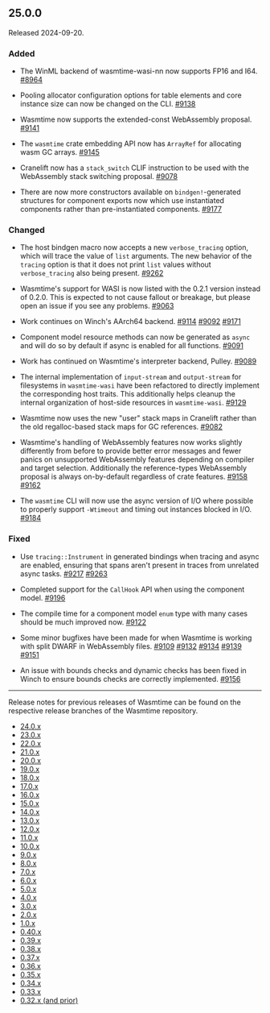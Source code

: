 ## 25.0.0

Released 2024-09-20.

### Added

* The WinML backend of wasmtime-wasi-nn now supports FP16 and I64.
  [#8964](https://github.com/bytecodealliance/wasmtime/pull/8964)

* Pooling allocator configuration options for table elements and core instance
  size can now be changed on the CLI.
  [#9138](https://github.com/bytecodealliance/wasmtime/pull/9138)

* Wasmtime now supports the extended-const WebAssembly proposal.
  [#9141](https://github.com/bytecodealliance/wasmtime/pull/9141)

* The `wasmtime` crate embedding API now has `ArrayRef` for allocating wasm GC
  arrays.
  [#9145](https://github.com/bytecodealliance/wasmtime/pull/9145)

* Cranelift now has a `stack_switch` CLIF instruction to be used with the
  WebAssembly stack switching proposal.
  [#9078](https://github.com/bytecodealliance/wasmtime/pull/9078)

* There are now more constructors available on `bindgen!`-generated structures
  for component exports now which use instantiated components rather than
  pre-instantiated components.
  [#9177](https://github.com/bytecodealliance/wasmtime/pull/9177)

### Changed

* The host bindgen macro now accepts a new `verbose_tracing` option, which will
  trace the value of `list` arguments. The new behavior of the `tracing` option
  is that it does not print `list` values without `verbose_tracing` also being
  present.
  [#9262](https://github.com/bytecodealliance/wasmtime/pull/9262)

* Wasmtime's support for WASI is now listed with the 0.2.1 version instead of
  0.2.0. This is expected to not cause fallout or breakage, but please open an
  issue if you see any problems.
  [#9063](https://github.com/bytecodealliance/wasmtime/pull/9063)

* Work continues on Winch's AArch64 backend.
  [#9114](https://github.com/bytecodealliance/wasmtime/pull/9114)
  [#9092](https://github.com/bytecodealliance/wasmtime/pull/9092)
  [#9171](https://github.com/bytecodealliance/wasmtime/pull/9171)

* Component model resource methods can now be generated as `async` and will do
  so by default if async is enabled for all functions.
  [#9091](https://github.com/bytecodealliance/wasmtime/pull/9091)

* Work has continued on Wasmtime's interpreter backend, Pulley.
  [#9089](https://github.com/bytecodealliance/wasmtime/pull/9089)

* The internal implementation of `input-stream` and `output-stream` for
  filesystems in `wasmtime-wasi` have been refactored to directly implement
  the corresponding host traits. This additionally helps cleanup the internal
  organization of host-side resources in `wasmtime-wasi`.
  [#9129](https://github.com/bytecodealliance/wasmtime/pull/9129)

* Wasmtime now uses the new "user" stack maps in Cranelift rather than the old
  regalloc-based stack maps for GC references.
  [#9082](https://github.com/bytecodealliance/wasmtime/pull/9082)

* Wasmtime's handling of WebAssembly features now works slightly differently
  from before to provide better error messages and fewer panics on unsupported
  WebAssembly features depending on compiler and target selection. Additionally
  the reference-types WebAssembly proposal is always on-by-default regardless of
  crate features.
  [#9158](https://github.com/bytecodealliance/wasmtime/pull/9158)
  [#9162](https://github.com/bytecodealliance/wasmtime/pull/9162)

* The `wasmtime` CLI will now use the async version of I/O where possible to
  properly support `-Wtimeout` and timing out instances blocked in I/O.
  [#9184](https://github.com/bytecodealliance/wasmtime/pull/9184)

### Fixed

* Use `tracing::Instrument` in generated bindings when tracing and async are
  enabled, ensuring that spans aren't present in traces from unrelated async
  tasks.
  [#9217](https://github.com/bytecodealliance/wasmtime/pull/9217)
  [#9263](https://github.com/bytecodealliance/wasmtime/pull/9263)

* Completed support for the `CallHook` API when using the component model.
  [#9196](https://github.com/bytecodealliance/wasmtime/pull/9196)

* The compile time for a component model `enum` type with many cases should be
  much improved now.
  [#9122](https://github.com/bytecodealliance/wasmtime/pull/9122)

* Some minor bugfixes have been made for when Wasmtime is working with split
  DWARF in WebAssembly files.
  [#9109](https://github.com/bytecodealliance/wasmtime/pull/9109)
  [#9132](https://github.com/bytecodealliance/wasmtime/pull/9132)
  [#9134](https://github.com/bytecodealliance/wasmtime/pull/9134)
  [#9139](https://github.com/bytecodealliance/wasmtime/pull/9139)
  [#9151](https://github.com/bytecodealliance/wasmtime/pull/9151)

* An issue with bounds checks and dynamic checks has been fixed in Winch to
  ensure bounds checks are correctly implemented.
  [#9156](https://github.com/bytecodealliance/wasmtime/pull/9156)

--------------------------------------------------------------------------------

Release notes for previous releases of Wasmtime can be found on the respective
release branches of the Wasmtime repository.

<!-- ARCHIVE_START -->
* [24.0.x](https://github.com/bytecodealliance/wasmtime/blob/release-24.0.0/RELEASES.md)
* [23.0.x](https://github.com/bytecodealliance/wasmtime/blob/release-23.0.0/RELEASES.md)
* [22.0.x](https://github.com/bytecodealliance/wasmtime/blob/release-22.0.0/RELEASES.md)
* [21.0.x](https://github.com/bytecodealliance/wasmtime/blob/release-21.0.0/RELEASES.md)
* [20.0.x](https://github.com/bytecodealliance/wasmtime/blob/release-20.0.0/RELEASES.md)
* [19.0.x](https://github.com/bytecodealliance/wasmtime/blob/release-19.0.0/RELEASES.md)
* [18.0.x](https://github.com/bytecodealliance/wasmtime/blob/release-18.0.0/RELEASES.md)
* [17.0.x](https://github.com/bytecodealliance/wasmtime/blob/release-17.0.0/RELEASES.md)
* [16.0.x](https://github.com/bytecodealliance/wasmtime/blob/release-16.0.0/RELEASES.md)
* [15.0.x](https://github.com/bytecodealliance/wasmtime/blob/release-15.0.0/RELEASES.md)
* [14.0.x](https://github.com/bytecodealliance/wasmtime/blob/release-14.0.0/RELEASES.md)
* [13.0.x](https://github.com/bytecodealliance/wasmtime/blob/release-13.0.0/RELEASES.md)
* [12.0.x](https://github.com/bytecodealliance/wasmtime/blob/release-12.0.0/RELEASES.md)
* [11.0.x](https://github.com/bytecodealliance/wasmtime/blob/release-11.0.0/RELEASES.md)
* [10.0.x](https://github.com/bytecodealliance/wasmtime/blob/release-10.0.0/RELEASES.md)
* [9.0.x](https://github.com/bytecodealliance/wasmtime/blob/release-9.0.0/RELEASES.md)
* [8.0.x](https://github.com/bytecodealliance/wasmtime/blob/release-8.0.0/RELEASES.md)
* [7.0.x](https://github.com/bytecodealliance/wasmtime/blob/release-7.0.0/RELEASES.md)
* [6.0.x](https://github.com/bytecodealliance/wasmtime/blob/release-6.0.0/RELEASES.md)
* [5.0.x](https://github.com/bytecodealliance/wasmtime/blob/release-5.0.0/RELEASES.md)
* [4.0.x](https://github.com/bytecodealliance/wasmtime/blob/release-4.0.0/RELEASES.md)
* [3.0.x](https://github.com/bytecodealliance/wasmtime/blob/release-3.0.0/RELEASES.md)
* [2.0.x](https://github.com/bytecodealliance/wasmtime/blob/release-2.0.0/RELEASES.md)
* [1.0.x](https://github.com/bytecodealliance/wasmtime/blob/release-1.0.0/RELEASES.md)
* [0.40.x](https://github.com/bytecodealliance/wasmtime/blob/release-0.40.0/RELEASES.md)
* [0.39.x](https://github.com/bytecodealliance/wasmtime/blob/release-0.39.0/RELEASES.md)
* [0.38.x](https://github.com/bytecodealliance/wasmtime/blob/release-0.38.0/RELEASES.md)
* [0.37.x](https://github.com/bytecodealliance/wasmtime/blob/release-0.37.0/RELEASES.md)
* [0.36.x](https://github.com/bytecodealliance/wasmtime/blob/release-0.36.0/RELEASES.md)
* [0.35.x](https://github.com/bytecodealliance/wasmtime/blob/release-0.35.0/RELEASES.md)
* [0.34.x](https://github.com/bytecodealliance/wasmtime/blob/release-0.34.0/RELEASES.md)
* [0.33.x](https://github.com/bytecodealliance/wasmtime/blob/release-0.33.0/RELEASES.md)
* [0.32.x (and prior)](https://github.com/bytecodealliance/wasmtime/blob/release-0.32.0/RELEASES.md)
